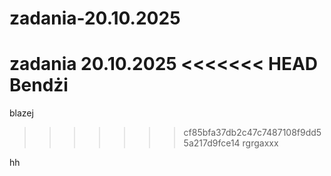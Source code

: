 # zadania-20.10.2025
zadania 20.10.2025
<<<<<<< HEAD
Bendżi
=======
blazej
>>>>>>> cf85bfa37db2c47c7487108f9dd55a217d9fce14
rgrgaxxx

hh